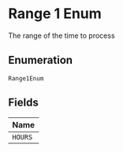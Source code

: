 
# Range 1 Enum

The range of the time to process

## Enumeration

`Range1Enum`

## Fields

| Name |
|  --- |
| `HOURS` |

